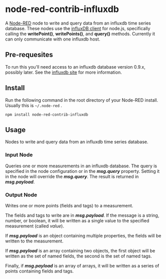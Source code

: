 node-red-contrib-influxdb
=========================

A <a href="http://nodered.org" target="_new">Node-RED</a> node to write and query data from an influxdb time series database.  These nodes use the <a href="https://www.npmjs.com/package/influx" target="_new">influxDB client</a> for node.js, specifically calling the **writePoint()**, **writePoints()**, and **query()** methods.  Currently it can only communicate with one influxdb host.

Pre-requesites
--------------

To run this you'll need access to an influxdb database version 0.9.x, possibly later.  See the <a href="https://influxdb.com/" target="_new">influxdb site</a> for more information.

Install
-------

Run the following command in the root directory of your Node-RED install.
Usually this is `~/.node-red` .

    npm install node-red-contrib-influxdb

Usage
-----

Nodes to write and query data from an influxdb time series database.

### Input Node

Queries one or more measurements in an influxdb database.  The query is specified in the node configuration or in the ***msg.query*** property.  Setting it in the node will override the ***msg.query***.  The result is returned in ***msg.payload***.

### Output Node

Writes one or more points (fields and tags) to a measurement.

The fields and tags to write are in ***msg.payload***.  If the message is a string, number, or boolean, it will be written as a single value to the specified measurement (called *value*).

If ***msg.payload*** is an object containing multiple properties, the fields will be written to the measurement.

If ***msg.payload*** is an array containing two objects, the first object will be written as the set of named fields, the second is the set of named tags.

Finally, if ***msg.payload*** is an array of arrays, it will be written as a series of points containing fields and tags.
